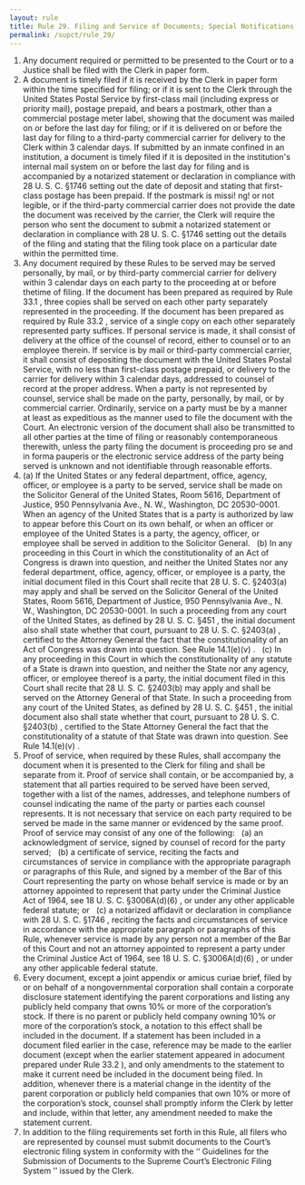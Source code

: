 ```yaml
---
layout: rule
title: Rule 29. Filing and Service of Documents; Special Notifications; Corporate Disclosure Statement
permalink: /supct/rule_29/
---
```


1. Any document required or permitted to be presented to the Court or to a Justice shall be filed with the Clerk in paper form.
2. A document is timely filed if it is received by the Clerk in paper form within the time specified for filing; or if it is sent to the Clerk through the United States Postal Service by first-class mail (including express or priority mail), postage prepaid, and bears a postmark, other than a commercial postage meter label, showing that the document was mailed on or before the last day for filing; or if it is delivered on or before the last day for filing to a third-party commercial carrier for delivery to the Clerk within 3 calendar days. If submitted by an inmate confined in an institution, a document is timely filed if it is deposited in the institution's internal mail system on or before the last day for filing and is accompanied by a notarized statement or declaration in compliance with 28 U. S. C. §1746 setting out the date of deposit and stating that first-class postage has been prepaid. If the postmark is missi! ng! or not legible, or if the third-party commercial carrier does not provide the date the document was received by the carrier, the Clerk will require the person who sent the document to submit a notarized statement or declaration in compliance with 28 U. S. C. §1746 setting out the details of the filing and stating that the filing took place on a particular date within the permitted time.
3. Any document required by these Rules to be served may be served personally, by mail, or by third-party commercial carrier for delivery within 3 calendar days on each party to the proceeding at or before thetime of filing. If the document has been prepared as required by Rule 33.1 , three copies shall be served on each other party separately represented in the proceeding. If the document has been prepared as required by Rule 33.2 , service of a single copy on each other separately represented party suffices. If personal service is made, it shall consist of delivery at the office of the counsel of record, either to counsel or to an employee therein. If service is by mail or third-party commercial carrier, it shall consist of depositing the document with the United States Postal Service, with no less than first-class postage prepaid, or delivery to the carrier for delivery within 3 calendar days, addressed to counsel of record at the proper address. When a party is not represented by counsel, service shall be made on the party, personally, by mail, or by commercial carrier. Ordinarily, service on a party must be by a manner at least as expeditious as the manner used to file the document with the Court. An electronic version of the document shall also be transmitted to all other parties at the time of filing or reasonably contemporaneous therewith, unless the party filing the document is proceeding pro se and in forma pauperis or the electronic service address of the party being served is unknown and not identifiable through reasonable efforts.
4. (a) If the United States or any federal department, office, agency, officer, or employee is a party to be served, service shall be made on the Solicitor General of the United States, Room 5616, Department of Justice, 950 Pennsylvania Ave., N. W., Washington, DC 20530-0001. When an agency of the United States that is a party is authorized by law to appear before this Court on its own behalf, or when an officer or employee of the United States is a party, the agency, officer, or employee shall be served in addition to the Solicitor General.
&nbsp;&nbsp;(b) In any proceeding in this Court in which the constitutionality of an Act of Congress is drawn into question, and neither the United States nor any federal department, office, agency, officer, or employee is a party, the initial document filed in this Court shall recite that 28 U. S. C. §2403(a) may apply and shall be served on the Solicitor General of the United States, Room 5616, Department of Justice, 950 Pennsylvania Ave., N. W., Washington, DC 20530-0001. In such a proceeding from any court of the United States, as defined by 28 U. S. C. §451 , the initial document also shall state whether that court, pursuant to 28 U. S. C. §2403(a) , certified to the Attorney General the fact that the constitutionality of an Act of Congress was drawn into question. See Rule 14.1(e)(v) .
&nbsp;&nbsp;(c) In any proceeding in this Court in which the constitutionality of any statute of a State is drawn into question, and neither the State nor any agency, officer, or employee thereof is a party, the initial document filed in this Court shall recite that 28 U. S. C. §2403(b) may apply and shall be served on the Attorney General of that State. In such a proceeding from any court of the United States, as defined by 28 U. S. C. §451 , the initial document also shall state whether that court, pursuant to 28 U. S. C. §2403(b) , certified to the State Attorney General the fact that the constitutionality of a statute of that State was drawn into question. See Rule 14.1(e)(v) .
5. Proof of service, when required by these Rules, shall accompany the document when it is presented to the Clerk for filing and shall be separate from it. Proof of service shall contain, or be accompanied by, a statement that all parties required to be served have been served, together with a list of the names, addresses, and telephone numbers of counsel indicating the name of the party or parties each counsel represents. It is not necessary that service on each party required to be served be made in the same manner or evidenced by the same proof. Proof of service may consist of any one of the following:
&nbsp;&nbsp;(a) an acknowledgment of service, signed by counsel of record for the party served;
&nbsp;&nbsp;(b) a certificate of service, reciting the facts and circumstances of service in compliance with the appropriate paragraph or paragraphs of this Rule, and signed by a member of the Bar of this Court representing the party on whose behalf service is made or by an attorney appointed to represent that party under the Criminal Justice Act of 1964, see 18 U. S. C. §3006A(d)(6) , or under any other applicable federal statute; or
&nbsp;&nbsp;(c) a notarized affidavit or declaration in compliance with 28 U. S. C. §1746 , reciting the facts and circumstances of service in accordance with the appropriate paragraph or paragraphs of this Rule, whenever service is made by any person not a member of the Bar of this Court and not an attorney appointed to represent a party under the Criminal Justice Act of 1964, see 18 U. S. C. §3006A(d)(6) , or under any other applicable federal statute.
6. Every document, except a joint appendix or amicus curiae brief, filed by or on behalf of a nongovernmental corporation shall contain a corporate disclosure statement identifying the parent corporations and listing any publicly held company that owns 10% or more of the corporation’s stock. If there is no parent or publicly held company owning 10% or more of the corporation’s stock, a notation to this effect shall be included in the document. If a statement has been included in a document filed earlier in the case, reference may be made to the earlier document (except when the earlier statement appeared in adocument prepared under Rule 33.2 ), and only amendments to the statement to make it current need be included in the document being filed. In addition, whenever there is a material change in the identity of the parent corporation or publicly held companies that own 10% or more of the corporation’s stock, counsel shall promptly inform the Clerk by letter and include, within that letter, any amendment needed to make the statement current.
7. In addition to the filing requirements set forth in this Rule, all filers who are represented by counsel must submit documents to the Court’s electronic filing system in conform­ity with the ‘‘ Guidelines for the Submission of Documents to the Supreme Court’s Electronic Filing System ’’ issued by the Clerk.